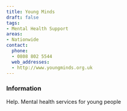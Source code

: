 ```yaml
---
title: Young Minds
draft: false
tags:
- Mental Health Support
areas:
- Nationwide
contact:
  phone:
  - 0808 802 5544
  web_addresses:
  - http://www.youngminds.org.uk
---
```


### Information
Help.    Mental health services for young people

